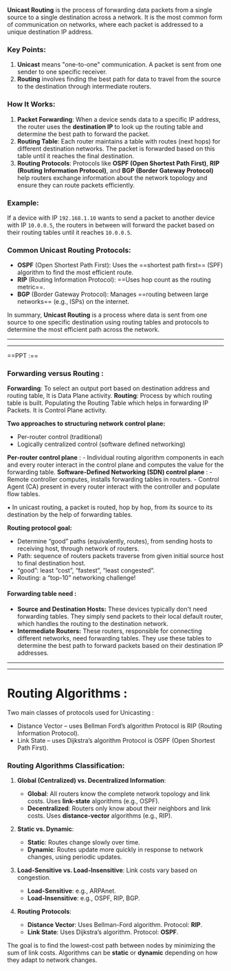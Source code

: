 
**Unicast Routing** is the process of forwarding data packets from a single source to a single destination across a network. It is the most common form of communication on networks, where each packet is addressed to a unique destination IP address.

### Key Points:

1. **Unicast** means "one-to-one" communication. A packet is sent from one sender to one specific receiver.
2. **Routing** involves finding the best path for data to travel from the source to the destination through intermediate routers.

### How It Works:

1. **Packet Forwarding**: When a device sends data to a specific IP address, the router uses the **destination IP** to look up the routing table and determine the best path to forward the packet.
2. **Routing Table**: Each router maintains a table with routes (next hops) for different destination networks. The packet is forwarded based on this table until it reaches the final destination.
3. **Routing Protocols**: Protocols like **OSPF (Open Shortest Path First)**, **RIP (Routing Information Protocol)**, and **BGP (Border Gateway Protocol)** help routers exchange information about the network topology and ensure they can route packets efficiently.

### Example:

If a device with IP `192.168.1.10` wants to send a packet to another device with IP `10.0.0.5`, the routers in between will forward the packet based on their routing tables until it reaches `10.0.0.5`.

### Common Unicast Routing Protocols:

- **OSPF** (Open Shortest Path First): Uses the ==shortest path first== (SPF) algorithm to find the most efficient route.
- **RIP** (Routing Information Protocol): ==Uses hop count as the routing metric==.
- **BGP** (Border Gateway Protocol): Manages ==routing between large networks== (e.g., ISPs) on the internet.

In summary, **Unicast Routing** is a process where data is sent from one source to one specific destination using routing tables and protocols to determine the most efficient path across the network.

<hr><hr>


==PPT :== 
### Forwarding versus Routing :
**Forwarding**: 
	To select an output port based on destination address and routing table, It is Data Plane activity.
**Routing**: 
	Process by which routing table is built. 
	Populating the Routing Table which helps in forwarding IP Packets. It is Control Plane activity. 

**Two approaches to structuring network control plane:** 
- Per-router control (traditional) 
- Logically centralized control (software defined networking)

**Per-router control plane** : 
	- Individual routing algorithm components in each and every router interact in the control plane and computes the value for the forwarding table.
**Software-Defined Networking (SDN) control plane** : 
	- Remote controller computes, installs forwarding tables in routers. 
	- Control Agent (CA) present in every router interact with the controller and populate flow tables.


▪ In unicast routing, a packet is routed, hop by hop, from its source to its destination by the help of forwarding tables.

**Routing protocol goal:** 
- Determine “good” paths (equivalently, routes), from sending hosts to receiving host, through network of routers. 
- Path: sequence of routers packets traverse from given initial source host to final destination host.
- “good”: least “cost”, “fastest”, “least congested”. 
- Routing: a “top-10” networking challenge!


#### Forwarding table need : 
- **Source and Destination Hosts:** These devices typically don't need forwarding tables. They simply send packets to their local default router, which handles the routing to the destination network.
- **Intermediate Routers:** These routers, responsible for connecting different networks, need forwarding tables. They use these tables to determine the best path to forward packets based on their destination IP addresses.

<hr><hr>

# Routing Algorithms :

Two main classes of protocols used for Unicasting : 
- Distance Vector – uses Bellman Ford’s algorithm Protocol is RIP (Routing Information Protocol).
- Link State – uses Dijkstra’s algorithm Protocol is OSPF (Open Shortest Path First).

### Routing Algorithms Classification:

1. **Global (Centralized) vs. Decentralized Information**:
   - **Global**: All routers know the complete network topology and link costs. Uses **link-state** algorithms (e.g., OSPF).
   - **Decentralized**: Routers only know about their neighbors and link costs. Uses **distance-vector** algorithms (e.g., RIP).

2. **Static vs. Dynamic**:
   - **Static**: Routes change slowly over time.
   - **Dynamic**: Routes update more quickly in response to network changes, using periodic updates.

3. **Load-Sensitive vs. Load-Insensitive**:
	Link costs vary based on congestion.
   - **Load-Sensitive**: e.g., ARPAnet.
   - **Load-Insensitive**: e.g., OSPF, RIP, BGP.

5. **Routing Protocols**:
   - **Distance Vector**: Uses Bellman-Ford algorithm. Protocol: **RIP**.
   - **Link State**: Uses Dijkstra’s algorithm. Protocol: **OSPF**.

The goal is to find the lowest-cost path between nodes by minimizing the sum of link costs. Algorithms can be **static** or **dynamic** depending on how they adapt to network changes.